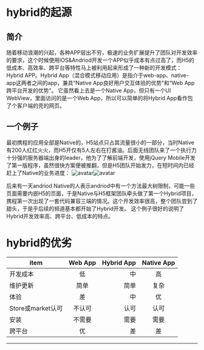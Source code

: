 # hybrid的起源
## 简介
  随着移动浪潮的兴起，各种APP层出不穷，极速的业务扩展提升了团队对开发效率的要求，这个时候使用IOS&Andriod开发一个APP似乎成本有点过高了，而H5的低成本、高效率、跨平台等特性马上被利用起来形成了一种新的开发模式：Hybrid APP。Hybrid App（混合模式移动应用）是指介于web-app、native-app这两者之间的app，兼具“Native App良好用户交互体验的优势”和“Web App跨平台开发的优势”。
  它虽然看上去是一个Native App，但只有一个UI WebView，里面访问的是一个Web App，所以可以简单的将Hybrid App看作包了个客户端的壳的网页。
## 一个例子
  最初携程的应用全部是Native的，H5站点只占其流量很小的一部分，当时Native有200人红红火火，而H5开仅有5人左右在打酱油。后面无线团队来了一个执行力十分强的服务器端出身的leader，他为了了解前端开发，使用jQuery Mobile开发了第一版程序，虽然很快方案便被推翻，但是H5团队开始发力，在短时间内已经赶上了Native的业务进度：
![avatar](https://images2015.cnblogs.com/blog/294743/201510/294743-20151029205836497-237939989.png)![avatar](https://images2015.cnblogs.com/blog/294743/201510/294743-20151029205853357-699032575.jpg)

后来有一天andriod Native的人表示andriod中有一个方法最大树限制，可能一些页面需要内嵌H5的页面，于是Native与H5框架团队牵头做了第一个Hybrid项目，携程第一次出现了一套代码兼容三端的情况。这个开发效率很高，整个团队尝到了甜头，于是乎后续的频道基本都开始了Hybrid开发。
  这个例子很好的说明了Hybrid开发效率高、跨平台、低成本的特点。
# hybrid的优劣
| item | Web App | Hybrid App | Native App |
| - | :-: | -: | :-: |
| 开发成本 | 低| 中 | 高 |
| 维护更新 | 简单 | 简单 | 复杂 |
| 体验 | 差 | 中 | 优 |
| Store或market认可 | 不认可 | 认可 | 认可 | 
| 安装 | 不需要 | 需要 | 需要 |
| 跨平台 | 优 | 差 | 差 |
--------------------- 
